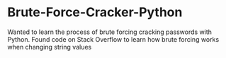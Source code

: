 # Brute-Force-Cracker-Python
Wanted to learn the process of brute forcing cracking passwords with Python.
Found code on Stack Overflow to learn how brute forcing works when changing string values

